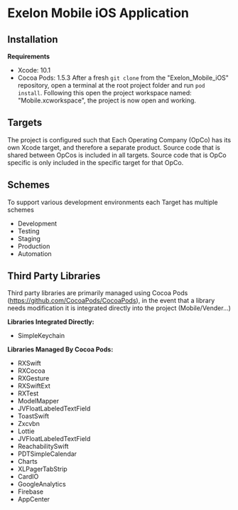 # Exelon Mobile iOS Application

## Installation
**Requirements**
- Xcode: 10.1
- Cocoa Pods: 1.5.3
After a fresh `git clone` from the "Exelon_Mobile_iOS" repository, open a terminal at the root project folder and run `pod install`.  Following this open the project workspace named: "Mobile.xcworkspace", the project is now open and working.

## Targets

The project is configured such that Each Operating Company (OpCo) has its own
Xcode target, and therefore a separate product. Source code that is shared between
OpCos is included in all targets. Source code that is OpCo specific is only
included in the specific target for that OpCo.

## Schemes

To support various development environments each Target has multiple schemes
- Development
- Testing
- Staging
- Production
- Automation

## Third Party Libraries

Third party libraries are primarily managed using Cocoa Pods (https://github.com/CocoaPods/CocoaPods), in the event that a library needs modification it is integrated directly into the project (Mobile/Vender...)

**Libraries Integrated Directly:**
- SimpleKeychain

**Libraries Managed By Cocoa Pods:**
- RXSwift
- RXCocoa
- RXGesture
- RXSwiftExt
- RXTest
- ModelMapper
- JVFloatLabeledTextField
- ToastSwift
- Zxcvbn
- Lottie
- JVFloatLabeledTextField
- ReachabilitySwift
- PDTSimpleCalendar
- Charts
- XLPagerTabStrip
- CardIO
- GoogleAnalytics
- Firebase
- AppCenter
